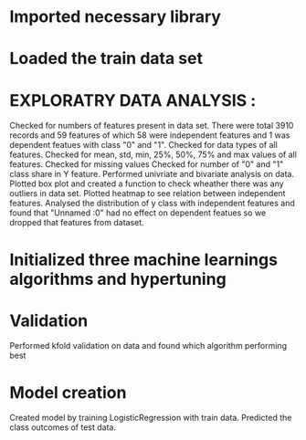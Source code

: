 
# Imported necessary library
# Loaded the train data set
# EXPLORATRY DATA ANALYSIS :
 Checked for numbers of features present in data set. There were total 3910 records and 59 features of which 58 were independent features and 1 was dependent featues  with class "0" and "1".
 Checked for data types of all features.
 Checked for mean, std, min, 25%, 50%, 75% and max values of all features.
 Checked for missing values
 Checked for number of "0" and "1" class share in Y feature.
 Performed univriate and bivariate analysis on data.
 Plotted box plot and created a function to check wheather there was any outliers in data set.
 Plotted heatmap to see relation between independent features.
 Analysed the distribution of y class with independent features and found that "Unnamed :0" had no effect on dependent featues so we dropped that features from dataset.
# Initialized three machine learnings algorithms and hypertuning
# Validation 
 Performed kfold validation on data and found which algorithm performing best
# Model creation
 Created model by training LogisticRegression with train data.
 Predicted the class outcomes of test data.
